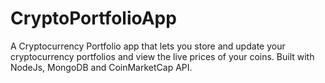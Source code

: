 # CryptoPortfolioApp
A Cryptocurrency Portfolio app that lets you store and update your cryptocurrency portfolios and view the live prices of your coins. Built with NodeJs, MongoDB and CoinMarketCap API.
